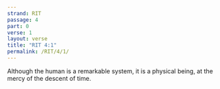 ```yaml
---
strand: RIT
passage: 4
part: 0
verse: 1
layout: verse
title: "RIT 4:1"
permalink: /RIT/4/1/
---
```

Although the human is a remarkable system, it is a physical being, at the mercy of the descent of time.
